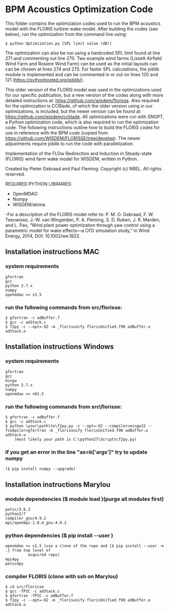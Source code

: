 # BPM Acoustics Optimization Code

This folder contains the optimization codes used to run the BPM acoustics model with the FLORIS turbine wake model. After building the codes (see below), run the optimization from the command line using:

    $ python Optimization.py [SPL limit value (dB)]

The optimization can also be run using a hardcoded SPL limit found at line 271 and commenting out line 270. Two example wind farms (Lissett Airfield Wind Farm and Rosiere Wind Farm) can be used as the initial layouts can can be chosen at lines 274 and 275. For faster SPL calculations, the joblib module is implemented and can be commented in or out on lines 120 and 121 (https://pythonhosted.org/joblib/).

This older version of the FLORIS model was used in the optimizations used for our specific publication, but a new version of the codes along with more detailed instructions at: https://github.com/wisdem/florisse. Also required for the optimization is CCBlade, of which the older version using in our optimizations, is included, but the newer version can be found at: https://github.com/wisdem/ccblade. All optimizations were run with SNOPT, a Python optimization code, which is also required to run the optimization code. The following instructions outline how to build the FLORIS codes for use in reference with the BPM code (copied from https://github.com/WISDEM/FLORISSE/tree/develop). The newer adjustments require joblib to run the code with parallelization.

Implementation of the FLOw Redirection and Induction in Steady-state (FLORIS) wind farm wake model for WISDEM, written in Python.

Created by Pieter Gebraad and Paul Fleming. Copyright (c) NREL. All rights reserved.

REQUIRED PYTHON LIBRARIES:
- OpenMDAO
- Numpy
- WISDEM/akima

-For a description of the FLORIS model refer to: P. M. O. Gebraad, F. W. Teeuwisse, J.-W. van Wingerden, P. A. Fleming, S. D. Ruben, J. R. Marden, and L. Pao, “Wind plant power optimization through yaw control using a parametric model for wake effects—a CFD simulation study,” in Wind Energy, 2014, DOI: 10.1002/we.1822.

## Installation instructions MAC  
### system requirements  
    gfortran  
    gcc  
    python 2.7.x  
    numpy  
    openmdao >= v1.5  
### run the following commands from src/florisse:  
    $ gfortran -c adBuffer.f  
    $ gcc -c adStack.c  
    $ f2py -c --opt=-O2 -m _florisunify florisUnified.f90 adBuffer.o adStack.o  


## Installation instructions Windows  
### system requirements  
    gfortran  
    gcc  
    mingw  
    python 2.7.x  
    numpy  
    openmdao >= v01.5
### run the following commands from src\florisse:  
    $ gfortran -c adBuffer.f  
    $ gcc -c adStack.c  
    $ python \your\path\to\f2py.py -c --opt=-O2 --compiler=mingw32 --fcompiler=gfortran -m _florisunify florisUnified.f90 adBuffer.o adStack.o  
        (most likely your path is C:\python27\Scripts\f2py.py)  
### if you get an error in the line "as=b['args']" try to update numpy
    ($ pip install numpy --upgrade)  


## Installation instructions Marylou  
### module dependencies ($ module load <module name>)(purge all modules first)  
    petsc/3.6.3  
    python2/7  
    compiler_gnu/4.9.2  
    mpi/openmpi-1.8.4_gnu-4.9.2  
### python dependencies ($ pip install --user <package name>)  
    openmdao >= v1.5 (use a clone of the repo and {$ pip install --user -e .} from top level of
              acquired repo)  
    mpi4py  
    petsc4py      
### compiler FLORIS (clone with ssh on Marylou)  
    $ cd src/florisse  
    $ gcc -fPIC -c adStack.c  
    $ gfortran -fPIC -c adBuffer.f  
    $ f2py -c --opt=-O2 -m _florisunify florisUnified.f90 adBuffer.o adStack.o   
